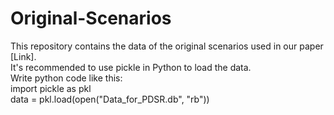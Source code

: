 # Original-Scenarios
This repository contains the data of the original scenarios used in our paper [Link].  
It's recommended to use pickle in Python to load the data.  
Write python code like this:  
import pickle as pkl  
data = pkl.load(open("Data_for_PDSR.db", "rb"))  
